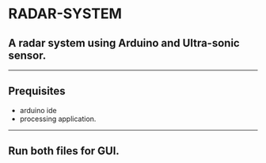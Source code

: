 # RADAR-SYSTEM
## A radar system using Arduino and Ultra-sonic sensor.
---
## Prequisites 
- arduino ide 
- processing  application.
---
## Run both files for GUI.

